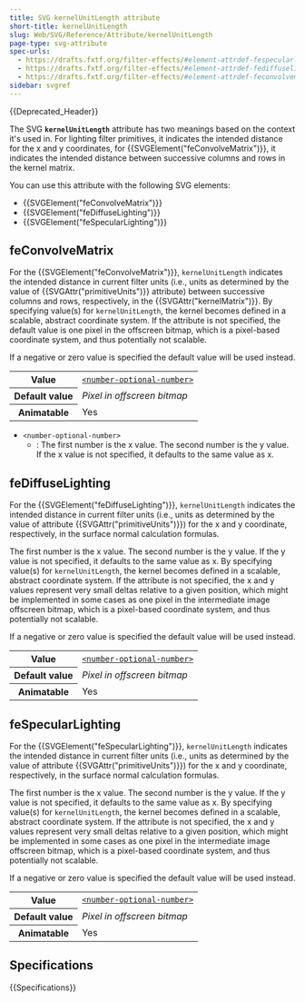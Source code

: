 ```yaml
---
title: SVG kernelUnitLength attribute
short-title: kernelUnitLength
slug: Web/SVG/Reference/Attribute/kernelUnitLength
page-type: svg-attribute
spec-urls:
  - https://drafts.fxtf.org/filter-effects/#element-attrdef-fespecularlighting-kernelunitlength
  - https://drafts.fxtf.org/filter-effects/#element-attrdef-fediffuselighting-kernelunitlength
  - https://drafts.fxtf.org/filter-effects/#element-attrdef-feconvolvematrix-kernelunitlength
sidebar: svgref
---
```


{{Deprecated_Header}}

The SVG **`kernelUnitLength`** attribute has two meanings based on the context it's used in. For lighting filter primitives, it indicates the intended distance for the x and y coordinates, for {{SVGElement("feConvolveMatrix")}}, it indicates the intended distance between successive columns and rows in the kernel matrix.

You can use this attribute with the following SVG elements:

- {{SVGElement("feConvolveMatrix")}}
- {{SVGElement("feDiffuseLighting")}}
- {{SVGElement("feSpecularLighting")}}

## feConvolveMatrix

For the {{SVGElement("feConvolveMatrix")}}, `kernelUnitLength` indicates the intended distance in current filter units (i.e., units as determined by the value of {{SVGAttr("primitiveUnits")}} attribute) between successive columns and rows, respectively, in the {{SVGAttr("kernelMatrix")}}. By specifying value(s) for `kernelUnitLength`, the kernel becomes defined in a scalable, abstract coordinate system. If the attribute is not specified, the default value is one pixel in the offscreen bitmap, which is a pixel-based coordinate system, and thus potentially not scalable.

If a negative or zero value is specified the default value will be used instead.

<table class="properties">
  <tbody>
    <tr>
      <th scope="row">Value</th>
      <td>
        <code
          ><a href="/en-US/docs/Web/SVG/Guides/Content_type#number-optional-number"
            >&#x3C;number-optional-number></a
          ></code
        >
      </td>
    </tr>
    <tr>
      <th scope="row">Default value</th>
      <td><em>Pixel in offscreen bitmap</em></td>
    </tr>
    <tr>
      <th scope="row">Animatable</th>
      <td>Yes</td>
    </tr>
  </tbody>
</table>

- `<number-optional-number>`
  - : The first number is the x value. The second number is the y value. If the x value is not specified, it defaults to the same value as x.

## feDiffuseLighting

For the {{SVGElement("feDiffuseLighting")}}, `kernelUnitLength` indicates the intended distance in current filter units (i.e., units as determined by the value of attribute {{SVGAttr("primitiveUnits")}}) for the x and y coordinate, respectively, in the surface normal calculation formulas.

The first number is the x value. The second number is the y value. If the y value is not specified, it defaults to the same value as x. By specifying value(s) for `kernelUnitLength`, the kernel becomes defined in a scalable, abstract coordinate system. If the attribute is not specified, the x and y values represent very small deltas relative to a given position, which might be implemented in some cases as one pixel in the intermediate image offscreen bitmap, which is a pixel-based coordinate system, and thus potentially not scalable.

If a negative or zero value is specified the default value will be used instead.

<table class="properties">
  <tbody>
    <tr>
      <th scope="row">Value</th>
      <td>
        <code
          ><a href="/en-US/docs/Web/SVG/Guides/Content_type#number-optional-number"
            >&#x3C;number-optional-number></a
          ></code
        >
      </td>
    </tr>
    <tr>
      <th scope="row">Default value</th>
      <td><em>Pixel in offscreen bitmap</em></td>
    </tr>
    <tr>
      <th scope="row">Animatable</th>
      <td>Yes</td>
    </tr>
  </tbody>
</table>

## feSpecularLighting

For the {{SVGElement("feSpecularLighting")}}, `kernelUnitLength` indicates the intended distance in current filter units (i.e., units as determined by the value of attribute {{SVGAttr("primitiveUnits")}}) for the x and y coordinate, respectively, in the surface normal calculation formulas.

The first number is the x value. The second number is the y value. If the y value is not specified, it defaults to the same value as x. By specifying value(s) for `kernelUnitLength`, the kernel becomes defined in a scalable, abstract coordinate system. If the attribute is not specified, the x and y values represent very small deltas relative to a given position, which might be implemented in some cases as one pixel in the intermediate image offscreen bitmap, which is a pixel-based coordinate system, and thus potentially not scalable.

If a negative or zero value is specified the default value will be used instead.

<table class="properties">
  <tbody>
    <tr>
      <th scope="row">Value</th>
      <td>
        <code
          ><a href="/en-US/docs/Web/SVG/Guides/Content_type#number-optional-number"
            >&#x3C;number-optional-number></a
          ></code
        >
      </td>
    </tr>
    <tr>
      <th scope="row">Default value</th>
      <td><em>Pixel in offscreen bitmap</em></td>
    </tr>
    <tr>
      <th scope="row">Animatable</th>
      <td>Yes</td>
    </tr>
  </tbody>
</table>

## Specifications

{{Specifications}}

